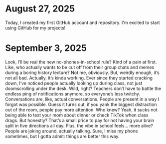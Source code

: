 # August 27, 2025

Today, I created my first GitHub account and repository. I'm excited to start using GitHub for my projects!

# September 3, 2025
Look, I’ll be real the new no-phones-in-school rule? Kind of a pain at first. Like, who actually wants to be cut off from their group chats and memes during a boring history lecture? Not me, obviously. But, weirdly enough, it’s not all bad. Actually, it’s kinda working.
Ever since they started cracking down, I’ve noticed people actually looking up during class, not just doomscrolling under the desk. Wild, right? Teachers don’t have to battle the endless ping of notifications anymore, so everyone’s less twitchy. Conversations are, like, actual conversations. People are present in a way I forgot was possible. Guess it turns out, if you yank the biggest distraction out of the room, people pay more attention. Who knew?
Yeah, it sucks not being able to text your mom about dinner or check TikTok when class drags. But honestly? That’s a small price to pay for not having your brain split in five directions all day. Plus, the vibe in school feels… more alive? People are joking around, actually talking. Sure, I miss my phone sometimes, but I gotta admit: things are better this way.
